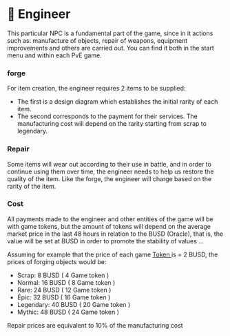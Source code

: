# 🔩 Engineer

This particular NPC is a fundamental part of the game, since in it actions such as: manufacture of objects, repair of weapons, equipment improvements and others are carried out. You can find it both in the start menu and within each PvE game.

### forge

For item creation, the engineer requires 2 items to be supplied:

* The first is a design diagram which establishes the initial rarity of each item.
* The second corresponds to the payment for their services. The manufacturing cost will depend on the rarity starting from scrap to legendary.

### Repair

Some items will wear out according to their use in battle, and in order to continue using them over time, the engineer needs to help us restore the quality of the item. Like the forge, the engineer will charge based on the rarity of the item.

### Cost

All payments made to the engineer and other entities of the game will be with game tokens, but the amount of tokens will depend on the average market price in the last 48 hours in relation to the BUSD (Oracle), that is, the value will be set at BUSD in order to promote the stability of values ...

Assuming for example that the price of each game [Token ](../token/token/)is = 2 BUSD, the prices of forging objects would be:

* Scrap: 8 BUSD ( 4 Game token )
* Normal: 16 BUSD ( 8 Game token )
* Rare: 24 BUSD ( 12 Game token )
* Épic: 32 BUSD ( 16 Game token )
* Legendary: 40 BUSD ( 20 Game token )
* Mythic: 48 BUSD ( 24 Game token )

Repair prices are equivalent to 10% of the manufacturing cost
